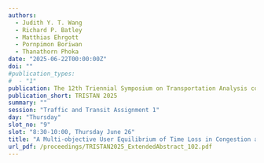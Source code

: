 ```yaml
---
authors:
  - Judith Y. T. Wang
  - Richard P. Batley
  - Matthias Ehrgott
  - Pornpimon Boriwan
  - Thanathorn Phoka
date: "2025-06-22T00:00:00Z"
doi: ""
#publication_types:
#  - "1"
publication: The 12th Triennial Symposium on Transportation Analysis conference
publication_short: TRISTAN 2025
summary: ""
session: "Traffic and Transit Assignment 1"
day: "Thursday"
slot_no: "9"
slot: "8:30-10:00, Thursday June 26"
title: "A Multi-objective User Equilibrium of Time Loss in Congestion and Time Surplus"
url_pdf: /proceedings/TRISTAN2025_ExtendedAbstract_102.pdf
---
```

